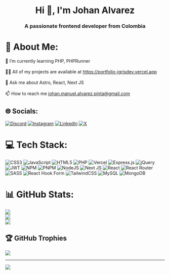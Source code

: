<h1 align="center">Hi 👋, I'm Johan Alvarez</h1>
<h3 align="center">A passionate frontend developer from Colombia</h3>

# 💫 About Me:
🌱 I’m currently learning PHP, PHPRunner<br><br>👨‍💻 All of my projects are available at https://portfolio-igrisdev.vercel.app<br><br>💬 Ask me about Astro, React, Next JS<br><br>📫 How to reach me johan.manuel.alvarez.pinta@gmail.com


## 🌐 Socials:
[![Discord](https://img.shields.io/badge/Discord-%237289DA.svg?logo=discord&logoColor=white)](https://discord.gg/igris#4563) [![Instagram](https://img.shields.io/badge/Instagram-%23E4405F.svg?logo=Instagram&logoColor=white)](https://instagram.com/igris.dev) [![LinkedIn](https://img.shields.io/badge/LinkedIn-%230077B5.svg?logo=linkedin&logoColor=white)](https://linkedin.com/in/johan-alvarez-847771227) [![X](https://img.shields.io/badge/X-black.svg?logo=X&logoColor=white)](https://x.com/TJIGRIS) 

# 💻 Tech Stack:
![CSS3](https://img.shields.io/badge/css3-%231572B6.svg?style=for-the-badge&logo=css3&logoColor=white) ![JavaScript](https://img.shields.io/badge/javascript-%23323330.svg?style=for-the-badge&logo=javascript&logoColor=%23F7DF1E) ![HTML5](https://img.shields.io/badge/html5-%23E34F26.svg?style=for-the-badge&logo=html5&logoColor=white) ![PHP](https://img.shields.io/badge/php-%23777BB4.svg?style=for-the-badge&logo=php&logoColor=white) ![Vercel](https://img.shields.io/badge/vercel-%23000000.svg?style=for-the-badge&logo=vercel&logoColor=white) ![Express.js](https://img.shields.io/badge/express.js-%23404d59.svg?style=for-the-badge&logo=express&logoColor=%2361DAFB) ![jQuery](https://img.shields.io/badge/jquery-%230769AD.svg?style=for-the-badge&logo=jquery&logoColor=white) ![JWT](https://img.shields.io/badge/JWT-black?style=for-the-badge&logo=JSON%20web%20tokens) ![NPM](https://img.shields.io/badge/NPM-%23CB3837.svg?style=for-the-badge&logo=npm&logoColor=white) ![PNPM](https://img.shields.io/badge/pnpm-%234a4a4a.svg?style=for-the-badge&logo=pnpm&logoColor=f69220) ![NodeJS](https://img.shields.io/badge/node.js-6DA55F?style=for-the-badge&logo=node.js&logoColor=white) ![Next JS](https://img.shields.io/badge/Next-black?style=for-the-badge&logo=next.js&logoColor=white) ![React](https://img.shields.io/badge/react-%2320232a.svg?style=for-the-badge&logo=react&logoColor=%2361DAFB) ![React Router](https://img.shields.io/badge/React_Router-CA4245?style=for-the-badge&logo=react-router&logoColor=white) ![SASS](https://img.shields.io/badge/SASS-hotpink.svg?style=for-the-badge&logo=SASS&logoColor=white) ![React Hook Form](https://img.shields.io/badge/React%20Hook%20Form-%23EC5990.svg?style=for-the-badge&logo=reacthookform&logoColor=white) ![TailwindCSS](https://img.shields.io/badge/tailwindcss-%2338B2AC.svg?style=for-the-badge&logo=tailwind-css&logoColor=white) ![MySQL](https://img.shields.io/badge/mysql-%2300000f.svg?style=for-the-badge&logo=mysql&logoColor=white) ![MongoDB](https://img.shields.io/badge/MongoDB-%234ea94b.svg?style=for-the-badge&logo=mongodb&logoColor=white)
# 📊 GitHub Stats:
![](https://github-readme-stats.vercel.app/api?username=igrisdev&theme=nightowl&hide_border=false&include_all_commits=false&count_private=false)<br/>
![](https://github-readme-streak-stats.herokuapp.com/?user=igrisdev&theme=nightowl&hide_border=false)<br/>
![](https://github-readme-stats.vercel.app/api/top-langs/?username=igrisdev&theme=nightowl&hide_border=false&include_all_commits=false&count_private=false&layout=compact)

## 🏆 GitHub Trophies
![](https://github-profile-trophy.vercel.app/?username=igrisdev&theme=radical&no-frame=true&no-bg=false&margin-w=4)

---
[![](https://visitcount.itsvg.in/api?id=igrisdev&icon=0&color=0)](https://visitcount.itsvg.in)

<!-- Proudly created with GPRM ( https://gprm.itsvg.in ) -->
